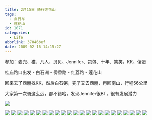 ```yaml
---
title: 2月15日 骑行莲花山
tags:
  - 自行车
  - 莲花山
id: 1071
categories:
  - Life
abbrlink: 37046bef
date: 2009-02-16 14:15:27
---
```


参加：麦兜、猫、凡人、贝贝、Jennifer、包包、十年、笑笑，KK、傻蛋 

桂庙路口出发 - 白石洲 - 侨香路 - 红荔路 - 莲花山 

回来去了西丽找KK，然后白石粥，完了又去西丽，再回南山，行程56公里 

大家第一次骑这么远，都不错哈，发现Jennifer很BT，很有发展潜力 

![](/images/2009/02/16_16_141527_10824.jpg) 
<!--more-->
![](/images/2009/02/16_16_141527_0_10825.jpg) 
![](/images/2009/02/16_16_141527_1_10826.jpg) 
![](/images/2009/02/16_16_141527_2_10827.jpg) 
![](/images/2009/02/16_16_141527_3_10828.jpg) 
![](/images/2009/02/16_16_141527_4_10829.jpg) 
![](/images/2009/02/16_16_141527_5_10830.jpg) 
![](/images/2009/02/16_16_141527_6_10831.jpg) 
![](/images/2009/02/16_16_141527_7_10832.jpg) 
![](/images/2009/02/16_16_141527_8_10833.jpg) 
![](/images/2009/02/16_16_141527_9_10834.jpg) 
![](/images/2009/02/16_16_141527_10_10835.jpg) 
![](/images/2009/02/16_16_141527_11_10836.jpg) 
![](/images/2009/02/16_16_141527_12_10837.jpg) 
![](/images/2009/02/16_16_141527_13_10838.jpg) 
![](/images/2009/02/16_16_141527_14_10839.jpg) 
![](/images/2009/02/16_16_141527_15_10840.jpg) 
![](/images/2009/02/16_16_141527_16_10841.jpg) 
![](/images/2009/02/16_16_141527_17_10842.jpg) 
![](/images/2009/02/16_16_141527_18_10843.jpg) 
![](/images/2009/02/16_16_141527_19_10844.jpg) 
![](/images/2009/02/16_16_141527_20_10845.jpg) 
![](/images/2009/02/16_16_141527_21_10846.jpg) 
![](/images/2009/02/16_16_141527_22_10847.jpg)